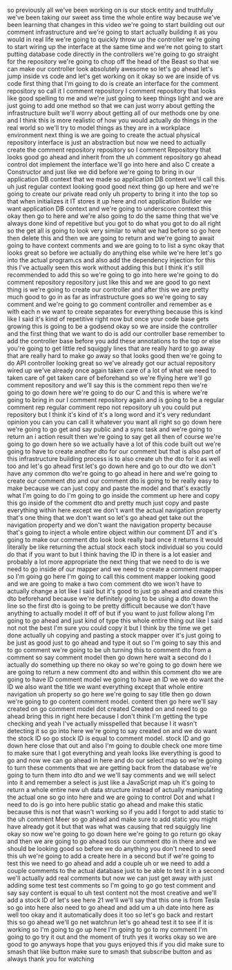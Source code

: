 so previously all we've been working on is our stock entity and truthfully we've been taking our sweet ass time the whole entire way because we've been learning that changes in this video we're going to start building out our comment infrastructure and we're going to start actually building it as you would in real life we're going to quickly throw up the controller we're going to start wiring up the interface at the same time and we're not going to start putting database code directly in the controllers we're going to go straight for the repository we're going to chop off the head of the Beast so that we can make our controller look absolutely awesome so let's go ahead let's jump inside vs code and let's get working on it okay so we are inside of vs code first thing that I'm going to do is create an interface for the comment repository so call it I comment repository I comment repository that looks like good spelling to me and we're just going to keep things light and we are just going to add one method so that we can just worry about getting the infrastructure built we'll worry about getting all of our methods one by one and I think this is more realistic of how you would actually do things in the real world so we'll try to model things as they are in a workplace environment next thing is we are going to create the actual physical repository interface is just an abstraction but now we need to actually create the comment repository repository so I comment Repository that looks good go ahead and inherit from the uh comment repository go ahead control dot implement the interface we'll go into here and also C create a Constructor and just like we did before we're going to bring in our application DB context that we made so application DB context we'll call this uh just regular context looking good good next thing go up here and we're going to create our private read only uh property to bring it into the top so that when initializes it IT stores it up here and not application Builder we want application DB context and we're going to underscore context this okay then go to here and we're also going to do the same thing that we've always done kind of repetitive but you got to do what you got to do all right so the get all is going to look very similar to what we had before so go here then delete this and then we are going to return and we're going to await going to have context comments and we are going to to list a sync okay that looks great so before we actually do anything else while we're here let's go into the actual program.cs and also add the dependency injection for this this I've actually seen this work without adding this but I think it's still recommended to add this so we're going to go into here we're going to do comment repository repository just like this and we are good to go next thing is we're going to create our controller and after this we are pretty much good to go in as far as infrastructure goes so we're going to say comment and we're going to go comment controller and remember as e with each n we want to create separates for everything because this is kind like I said it's kind of repetitive right now but once your code base gets growing this is going to be a godsend okay so we are inside the controller and the first thing that we want to do is add our controller base remember to add the controller base before you add these annotations to the top or else you're going to get little red squiggly lines that are really hard to go away that are really hard to make go away so that looks good then we're going to do API controller looking great so we've already got our actual repository wired up we've already once again taken care of a lot of what we need to taken care of get taken care of beforehand so we're flying here we'll go comment repository and we'll say this is the comment repo then we're going to go down here we're going to do our C and this is where we're going to bring in our I comment repository again and is going to be a regular comment rep regular comment repo not repository uh you could put repository but I think it's kind of it's a long word and it's very redundant opinion you can you can call it whatever you want all right so go down here we're going to go get and say public and a sync task and we're going to return an i action result then we're going to say get all then of course we're going to go down here so we actually have a lot of this code built out we're going to have to create another dto for our comment but that is also part of this infrastructure building process is to also create uh the dto for it as well too and let's go ahead first let's go down here and go to our dto we don't have any common dto we're going to go ahead in here and we're going to create our comment dto and our comment dto is going to be really easy to make because we can just copy and paste the model and that's exactly what I'm going to do I'm going to go inside the comment up here and copy this go inside of the comment dto and pretty much just copy and paste everything within here except we don't want the actual navigation property that's one thing that we don't want so let's go ahead get take out the navigation property and we don't want the navigation property because that's going to inject a whole entire object within our comment DT and it's going to make our comment dto look look really bad once it returns it would literally be like returning the actual stock each stock individual so you could do that if you want to but I think having the ID in there is a lot easier and probably a lot more appropriate the next thing that we need to do is we need to go inside of our mapper and we need to create a comment mapper so I'm going go here I'm going to call this comment mapper looking good and we are going to make a two com comment dto we won't have to actually change a lot like I said but it's good to just go ahead and create this dto beforehand because we're definitely going to be using a dto down the line so the first dto is going to be pretty difficult because we don't have anything to actually model it off of but if you want to just follow along I'm going to go ahead and just kind of type this whole entire thing out like I said not not the best I'm sure you could copy it but I think by the time we get done actually uh copying and pasting a stock mapper over it's just going to be just as good just to go ahead and type it out so I'm going to say this and to go comment we're going to be uh turning this to comment dto from a comment so say comment model then go down here wait a second do I actually do something up there no okay so we're going to go down here we are going to return a new comment dto and within this comment dto we are going to have ID comment model we going to have an ID we we do want the ID we also want the title we want everything except that whole entire navigation uh property so go here we're going to say title then go down we're going to go content comment model. content then go here we'll say created on go comment model dot created Created on and need to go ahead bring this in right here because I don't think I'm getting the type checking and yeah I've actually misspelled that because I it wasn't detecting it so go into here we're going to say created on and we do want the stock ID so go stock ID is equal to comment model. stock ID and go down here close that out and also I'm going to double check one more time to make sure that I got everything and yeah looks like everything is good to go and now we can go ahead in here and do our select map so we're going to turn these comments that we are getting back from the database we're going to turn them into dto and we we'll say comments and we will select into it and remember a select is just like a JavaScript map uh it's going to return a whole entire new uh data structure instead of actually manipulating the actual one so go into here and we are going to control Dot and what I need to do is go into here public static go ahead and make this static because this is not that wasn't working so if you add I forgot to add static to the uh comment Meer so go ahead and make sure to add static you might have already got it but that was what was causing that red squiggly line okay so now we're going to go down here we're going to go return go okay and then we are going to go ahead toss our comment dto in there and we should be looking good so before we do anything you don't need to seed this uh we're going to add a create here in a second but if we're going to test this we need to go ahead and add a couple uh or we need to add a couple comments to the actual database just to be able to test it in a second we'll actually add real comments but now we can just get away with just adding some test test comments so I'm going to go go test comment and say say content is equal to uh test content not the most creative and we'll add a stock ID of let's see here 21 we'll we'll say that this one is from Tesla so go into here also need to go ahead and add um a uh date into here as well too okay and it automatically does it too so let's go back and restart this so go ahead we'll go net watchrun let's go ahead test it to see if it is working so I'm going to go up here I'm going to go to my comment I'm going to go try it out and the moment of truth yes it works okay so we are good to go anyways hope that you guys enjoyed this if you did make sure to smash that like button make sure to smash that subscribe button and as always thank you for watching